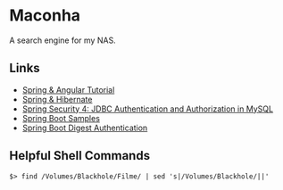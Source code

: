 # Maconha

A search engine for my NAS.

## Links

- [Spring & Angular Tutorial](http://websystique.com/springmvc/spring-mvc-4-angularjs-example/)
- [Spring & Hibernate](http://websystique.com/springmvc/spring-4-mvc-and-hibernate4-integration-example-using-annotations/)
- [Spring Security 4: JDBC Authentication and Authorization in MySQL](https://dzone.com/articles/spring-security-4-authenticate-and-authorize-users)
- [Spring Boot Samples](https://github.com/spring-projects/spring-boot/tree/master/spring-boot-samples)
- [Spring Boot Digest Authentication](http://stackoverflow.com/questions/33918432/digest-auth-in-spring-security-with-rest-and-javaconfig)

## Helpful Shell Commands

    $> find /Volumes/Blackhole/Filme/ | sed 's|/Volumes/Blackhole/||'
    